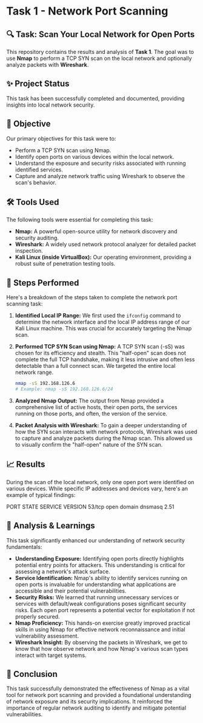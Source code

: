 
# Task 1 - Network Port Scanning

## 🔍 Task: Scan Your Local Network for Open Ports

This repository contains the results and analysis of **Task 1**. The goal was to use **Nmap** to perform a TCP SYN scan on the local network and optionally analyze packets with **Wireshark**.

## ✨ Project Status

This task has been successfully completed and documented, providing insights into local network security.

## 🎯 Objective

Our primary objectives for this task were to:

* Perform a TCP SYN scan using Nmap.
* Identify open ports on various devices within the local network.
* Understand the exposure and security risks associated with running identified services.
* Capture and analyze network traffic using Wireshark to observe the scan's behavior.

## 🛠️ Tools Used

The following tools were essential for completing this task:

* **Nmap:** A powerful open-source utility for network discovery and security auditing.
* **Wireshark:** A widely used network protocol analyzer for detailed packet inspection.
* **Kali Linux (inside VirtualBox):** Our operating environment, providing a robust suite of penetration testing tools.

## 🧪 Steps Performed

Here's a breakdown of the steps taken to complete the network port scanning task:

1.  **Identified Local IP Range:**
    We first used the `ifconfig` command to determine the network interface and the local IP address range of our Kali Linux machine. This was crucial for accurately targeting the Nmap scan.

2.  **Performed TCP SYN Scan using Nmap:**
    A TCP SYN scan (-sS) was chosen for its efficiency and stealth. This "half-open" scan does not complete the full TCP handshake, making it less intrusive and often less detectable than a full connect scan. We targeted the entire local network range.

    ```bash
    nmap -sS 192.168.126.6
    # Example: nmap -sS 192.168.126.6/24
    ```

3.  **Analyzed Nmap Output:**
    The output from Nmap provided a comprehensive list of active hosts, their open ports, the services running on those ports, and often, the version of the service.

4. **Packet Analysis with Wireshark:**
    To gain a deeper understanding of how the SYN scan interacts with network protocols, Wireshark was used to capture and analyze packets during the Nmap scan. This allowed us to visually confirm the "half-open" nature of the SYN scan.

## 📈 Results

During the scan of the local network, only one open port were identified on various devices. While specific IP addresses and devices vary, here's an example of typical findings:

PORT   STATE SERVICE VERSION
53/tcp open  domain  dnsmasq 2.51

## 🧠 Analysis & Learnings

This task significantly enhanced our understanding of network security fundamentals:

* **Understanding Exposure:** Identifying open ports directly highlights potential entry points for attackers. This understanding is critical for assessing a network's attack surface.
* **Service Identification:** Nmap's ability to identify services running on open ports is invaluable for understanding what applications are accessible and their potential vulnerabilities.
* **Security Risks:** We learned that running unnecessary services or services with default/weak configurations poses significant security risks. Each open port represents a potential vector for exploitation if not properly secured.
* **Nmap Proficiency:** This hands-on exercise greatly improved practical skills in using Nmap for effective network reconnaissance and initial vulnerability assessment.
* **Wireshark Insight:** By observing the packets in Wireshark, we get to know that how observe network and how Nmap's various scan types interact with target systems.


## 🎯 Conclusion

This task successfully demonstrated the effectiveness of Nmap as a vital tool for network port scanning and provided a foundational understanding of network exposure and its security implications. It reinforced the importance of regular network auditing to identify and mitigate potential vulnerabilities.

